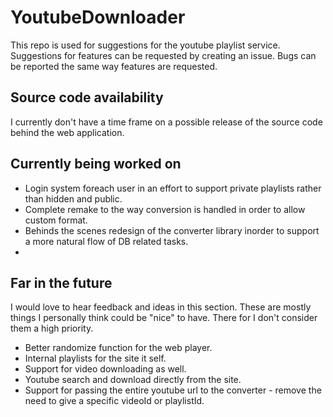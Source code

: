 # YoutubeDownloader

This repo is used for suggestions for the youtube playlist service.
Suggestions for features can be requested by creating an issue.
Bugs can be reported the same way features are requested.

## Source code availability 
I currently don't have a time frame on a possible release of the source code behind the web application.


## Currently being worked on
* Login system foreach user in an effort to support private playlists rather than hidden and public.
* Complete remake to the way conversion is handled in order to allow custom format.
* Behinds the scenes redesign of the converter library inorder to support a more natural flow of DB related tasks.
* 
## Far in the future
I would love to hear feedback and ideas in this section. These are mostly things I personally think could be "nice" to have. There for I don't consider them a high priority.
* Better randomize function for the web player.
* Internal playlists for the site it self.
* Support for video downloading as well.
* Youtube search and download directly from the site.
* Support for passing the entire youtube url to the converter - remove the need to give a specific videoId or playlistId.
 
